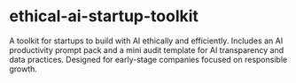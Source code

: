 # ethical-ai-startup-toolkit
A toolkit for startups to build with AI ethically and efficiently. Includes an AI productivity prompt pack and a mini audit template for AI transparency and data practices. Designed for early-stage companies focused on responsible growth.
